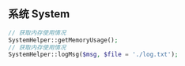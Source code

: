 ## 系统 System

```php
// 获取内存使用情况
SystemHelper::getMemoryUsage();
// 获取内存使用情况
SystemHelper::logMsg($msg, $file = './log.txt');
```